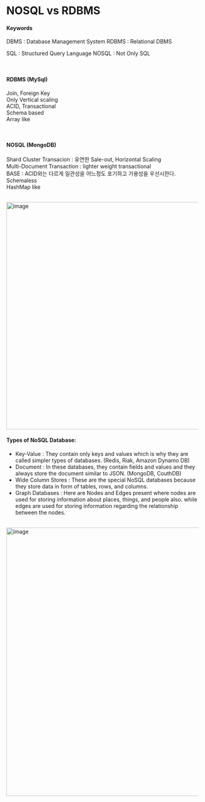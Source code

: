 # NOSQL vs RDBMS

#### Keywords
DBMS : Database Management System
RDBMS : Relational DBMS

SQL : Structured Query Language
NOSQL : Not Only SQL

<br>

#### RDBMS (MySql)
Join, Foreign Key    
Only Vertical scaling   
ACID, Transactional    
Schema based    
Array like    

<br>

#### NOSQL (MongoDB)
Shard Cluster Transacion : 유연한 Sale-out, Horizontal Scaling         
Multi-Document Transaction : lighter weight transactional    
BASE : ACID와는 다르게 일관성을 어느정도 포기하고 가용성을 우선시한다.   
Schemaless   
HashMap like    

<br>

<img width="594" alt="image" src="https://user-images.githubusercontent.com/46060746/194576941-65c3253c-91c4-4136-bee7-487a013319f8.png">

#### Types of NoSQL Database:
- Key-Value : They contain only keys and values which is why they are called simpler types of databases. (Redis, Riak, Amazon Dynamo DB)   
- Document : In these databases, they contain fields and values and they always store the document similar to JSON. (MongoDB, CouthDB)      
- Wide Column Stores : These are the special NoSQL databases because they store data in form of tables, rows, and columns.    
- Graph Databases : Here are Nodes and Edges present where nodes are used for storing information about places, things, and people also. while edges are used for storing information regarding the relationship between the nodes.   

<br>

<img width="701" alt="image" src="https://user-images.githubusercontent.com/46060746/194579770-007bb351-9bab-4436-9749-8dd311bc5bdb.png">
